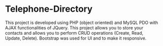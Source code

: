 # Telephone-Directory
This project is developed using PHP (object oriented) and MySQL PDO with AJAX functionalities of JQuery. This project allows you to store your contacts and allows you to perform CRUD operations (Create, Read, Update, Delete). Bootstrap was used for UI and to make it responsive.
